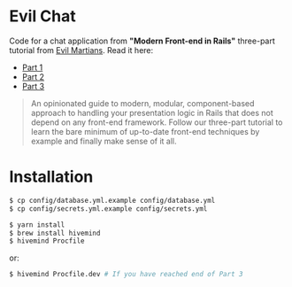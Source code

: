 # Evil Chat

Code for a chat application from __"Modern Front-end in Rails"__ three-part tutorial from [Evil Martians](https://evilmartians.com/). Read it here:

* [Part 1](https://evilmartians.com/chronicles/evil-front-part-1)
* [Part 2](https://evilmartians.com/chronicles/evil-front-part-2)
* [Part 3](https://evilmartians.com/chronicles/evil-front-part-3)

> An opinionated guide to modern, modular, component-based approach to handling your presentation logic in Rails that does not depend on any front-end framework. Follow our three-part tutorial to learn the bare minimum of up-to-date front-end techniques by example and finally make sense of it all.

# Installation

```bash
$ cp config/database.yml.example config/database.yml
$ cp config/secrets.yml.example config/secrets.yml

$ yarn install
$ brew install hivemind
$ hivemind Procfile
```
or:

```bash
$ hivemind Procfile.dev # If you have reached end of Part 3
```
